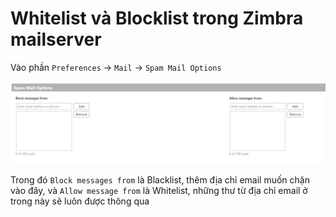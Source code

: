 # Whitelist và Blocklist trong Zimbra mailserver

Vào phần ```Preferences``` -> ```Mail``` -> ```Spam Mail Options```

![](./images/zimbra_spam_mail_option.png)

Trong đó ```Block messages from``` là Blacklist, thêm địa chỉ email muốn chặn vào đây, và ```Allow message from``` là Whitelist, những thư từ địa chỉ email ở trong này sẽ luôn được thông qua
